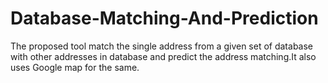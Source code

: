 # Database-Matching-And-Prediction
The proposed tool match the single address from a given set of database with other addresses in database and predict the address matching.It also uses Google map for the same.
